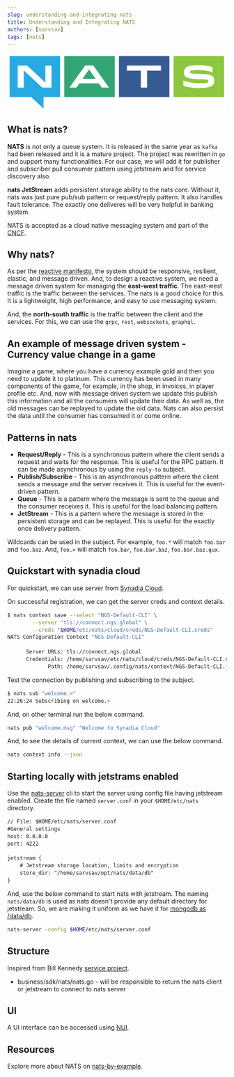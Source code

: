 ```yaml
---
slug: understanding-and-integrating-nats
title: Understanding and Integrating NATS
authors: [sarvsav]
tags: [nats]
---
```


[![NATS](./nats-horizontal-color.png)](https://nats.io/)

## What is nats?

**NATS** is not only a queue system. It is released in the same year as `kafka` had been released and it is a mature project. The project was rewritten in `go` and support many functionalities. For our case, we will add it for publisher and subscriber pull consumer pattern using jetstream and for service discovery also.

**nats JetStream** adds persistent storage ability to the nats core. Without it, nats was just pure pub/sub pattern or request/reply pattern. It also handles fault tolerance. The exactly one deliveres will be very helpful in banking system.

NATS is accepted as a cloud native messaging system and part of the [CNCF](https://landscape.cncf.io/stats?item=app-definition-and-development--streaming-messaging--nats).

## Why nats?

As per the [reactive manifesto](https://www.reactivemanifesto.org/), the system should be responsive, resilient, elastic, and message driven. And, to design a reactive system, we need a message driven system for managing the **east-west traffic**. The east-west traffic is the traffic between the services. The nats is a good choice for this. It is a lightweight, high performance, and easy to use messaging system.

And, the **north-south traffic** is the traffic between the client and the services. For this, we can use the `grpc`, `rest`, `websockets`, `graphql`.

## An example of message driven system - Currency value change in a game

Imagine a game, where you have a currency example gold and then you need to update it to platinum. This currency has been used in many components of the game, for example, in the shop, in invoices, in player profile etc. And, now with message driven system we update this publish this information and all the consumers will update their data. As well as, the old messages can be replayed to update the old data. Nats can also persist the data until the consumer has consumed it or come online.

## Patterns in nats

- **Request/Reply** - This is a synchronous pattern where the client sends a request and waits for the response. This is useful for the RPC pattern. It can be made asynchronous by using the `reply-to` subject.
- **Publish/Subscribe** - This is an asynchronous pattern where the client sends a message and the server receives it. This is useful for the event-driven pattern.
- **Queue** - This is a pattern where the message is sent to the queue and the consumer receives it. This is useful for the load balancing pattern.
- **JetStream** - This is a pattern where the message is stored in the persistent storage and can be replayed. This is useful for the exactly once delivery pattern.

Wildcards can be used in the subject. For example, `foo.*` will match `foo.bar` and `foo.baz`. And, `foo.>` will match `foo.bar`, `foo.bar.baz`, `foo.bar.baz.qux`.

## Quickstart with synadia cloud

For quickstart, we can use server from [Synadia Cloud](https://cloud.synadia.com/register).

On successful registration, we can get the server creds and context details.

```bash
$ nats context save --select "NGS-Default-CLI" \
        --server "tls://connect.ngs.global" \
        --creds "$HOME/etc/nats/cloud/creds/NGS-Default-CLI.creds"
NATS Configuration Context "NGS-Default-CLI"

      Server URLs: tls://connect.ngs.global
      Credentials: /home/sarvsav/etc/nats/cloud/creds/NGS-Default-CLI.creds (OK)
             Path: /home/sarvsav/.config/nats/context/NGS-Default-CLI.json
```

Test the connection by publishing and subscribing to the subject.

```bash
$ nats sub "welcome.>"
22:26:24 Subscribing on welcome.>
```

And, on other terminal run the below command.

```bash
nats pub "welcome.msg" "Welcome to Synadia Cloud"
```

And, to see the details of current context, we can use the below command.

```bash
nats context info --json
```

## Starting locally with jetstrams enabled

Use the [nats-server]() cli to start the server using config file having jetstream enabled. Create the file named `server.conf` in your `$HOME/etc/nats` directory.

```txt
// File: $HOME/etc/nats/server.conf
#General settings
host: 0.0.0.0
port: 4222

jetstream {
    # Jetstream storage location, limits and encryption
    store_dir: "/home/sarvsav/opt/nats/data/db"
}
```

And, use the below command to start nats with jetstream. The naming `nats/data/db` is used as nats doesn't provide any default directory for jetstream. So, we are making it uniform as we have it for [mongodb as /data/db](https://www.mongodb.com/docs/manual/reference/configuration-options/#mongodb-setting-storage.dbPath).

```bash
nats-server -config $HOME/etc/nats/server.conf
```

## Structure

Inspired from Bill Kennedy [service project](https://github.com/ardanlabs/service).

- business/sdk/nats/nats.go - will be responsible to return the nats client or jetstream to connect to nats server

## UI

A UI interface can be accessed using [NUI](https://github.com/nats-nui/nui).

## Resources

Explore more about NATS on [nats-by-example](https://natsbyexample.com/).
